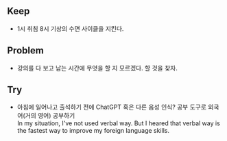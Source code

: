 ## Keep
- 1시 취침 8시 기상의 수면 사이클을 지킨다.
## Problem
- 강의를 다 보고 남는 시간에 무엇을 할 지 모르겠다.
할 것을 찾자.
## Try
- 아침에 일어나고 출석하기 전에 ChatGPT 혹은 다른 음성 인식? 공부 도구로 외국어(거의 영어) 공부하기  
In my situation, I've not used verbal way. But I heared that verbal way is the fastest way to improve my foreign language skills.